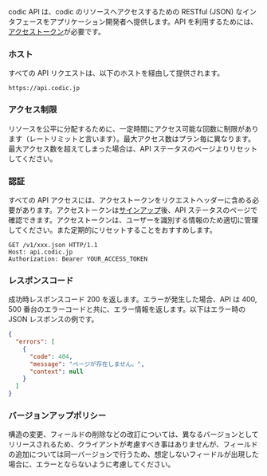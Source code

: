 codic API は、codic のリソースへアクセスするための RESTful (JSON) なインタフェースをアプリケーション開発者へ提供します。API を利用するためには、[アクセストークン](https://codic.jp/docs/api#authorization)が必要です。

### ホスト

すべての API リクエストは、以下のホストを経由して提供されます。

```
https://api.codic.jp
```

### アクセス制限

リソースを公平に分配するために、一定時間にアクセス可能な回数に制限があります（レートリミットと言います）。最大アクセス数はプラン毎に異なります。最大アクセス数を超えてしまった場合は、API ステータスのページよりリセットしてください。

### 認証

すべての API アクセスには、アクセストークンをリクエストヘッダーに含める必要があります。アクセストークンは[サインアップ](https://codic.jp/signup)後、API ステータスのページで確認できます。アクセストークンは、ユーザーを識別する情報のため適切に管理してください。また定期的にリセットすることをおすすめします。

```
GET /v1/xxx.json HTTP/1.1
Host: api.codic.jp
Authorization: Bearer YOUR_ACCESS_TOKEN
```

### レスポンスコード

成功時レスポンスコード 200 を返します。エラーが発生した場合、API は 400, 500 番台のエラーコードと共に、エラー情報を返します。以下はエラー時の JSON レスポンスの例です。

```json
{
  "errors": [
    {
      "code": 404,
      "message": "ページが存在しません。",
      "context": null
    }
  ]
}
```

### バージョンアップポリシー

構造の変更、フィールドの削除などの改訂については、異なるバージョンとしてリリースされるため、クライアントが考慮すべき事はありませんが、フィールドの追加については同一バージョンで行うため、想定しないフィードルが出現した場合に、エラーとならないように考慮してください。
